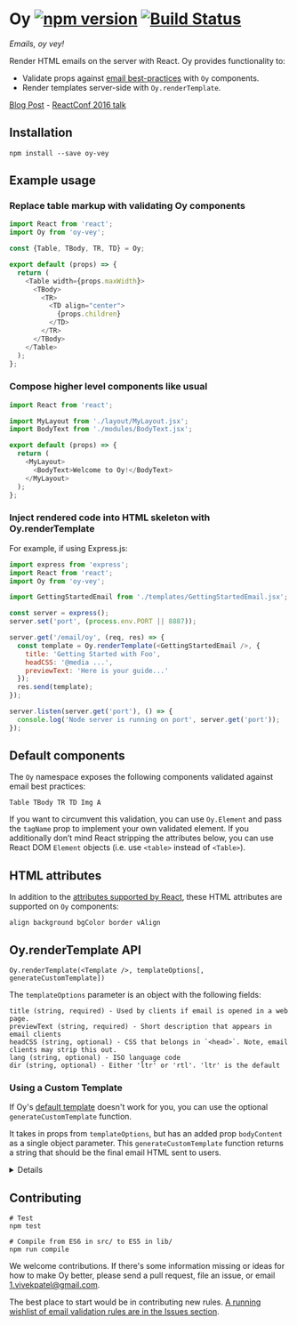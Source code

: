# Oy [![npm version](https://badge.fury.io/js/oy-vey.svg)](http://badge.fury.io/js/oy-vey) [![Build Status](https://travis-ci.org/revivek/oy.svg?branch=master)](https://travis-ci.org/revivek/oy)

*Emails, oy vey!*

Render HTML emails on the server with React. Oy provides functionality to:

- Validate props against [email best-practices](https://github.com/revivek/oy/tree/master/src/rules) with `Oy` components.
- Render templates server-side with `Oy.renderTemplate`.

[Blog Post](http://oyster.engineering/post/124868558323/emails-oy-vey-render-emails-with-react) - [ReactConf 2016 talk](https://www.youtube.com/watch?v=KNGj8Y0J01Q)

## Installation

```
npm install --save oy-vey
```

## Example usage

### Replace table markup with validating Oy components

```js
import React from 'react';
import Oy from 'oy-vey';

const {Table, TBody, TR, TD} = Oy;

export default (props) => {
  return (
    <Table width={props.maxWidth}>
      <TBody>
        <TR>
          <TD align="center">
            {props.children}
          </TD>
        </TR>
      </TBody>
    </Table>
  );
};
```

### Compose higher level components like usual

```js
import React from 'react';

import MyLayout from './layout/MyLayout.jsx';
import BodyText from './modules/BodyText.jsx';

export default (props) => {
  return (
    <MyLayout>
      <BodyText>Welcome to Oy!</BodyText>
    </MyLayout>
  );
};
```


### Inject rendered code into HTML skeleton with Oy.renderTemplate

For example, if using Express.js:

```js
import express from 'express';
import React from 'react';
import Oy from 'oy-vey';

import GettingStartedEmail from './templates/GettingStartedEmail.jsx';

const server = express();
server.set('port', (process.env.PORT || 8887));

server.get('/email/oy', (req, res) => {
  const template = Oy.renderTemplate(<GettingStartedEmail />, {
    title: 'Getting Started with Foo',
    headCSS: '@media ...',
    previewText: 'Here is your guide...'
  });
  res.send(template);
});

server.listen(server.get('port'), () => {
  console.log('Node server is running on port', server.get('port'));
});
```

## Default components

The `Oy` namespace exposes the following components validated against email best practices: 

```
Table TBody TR TD Img A
```

If you want to circumvent this validation, you can use `Oy.Element` and pass the `tagName` prop to implement your own validated element. If you additionally don’t mind React stripping the attributes below, you can use React DOM `Element` objects (i.e. use `<table>` instead of `<Table>`).

## HTML attributes

In addition to the [attributes supported by React](https://facebook.github.io/react/docs/tags-and-attributes.html#html-attributes), these HTML attributes are supported on `Oy` components:

```
align background bgColor border vAlign
```

## Oy.renderTemplate API

`Oy.renderTemplate(<Template />, templateOptions[, generateCustomTemplate])`

The `templateOptions` parameter is an object with the following fields:

```
title (string, required) - Used by clients if email is opened in a web page.
previewText (string, required) - Short description that appears in email clients
headCSS (string, optional) - CSS that belongs in `<head>`. Note, email clients may strip this out.
lang (string, optional) - ISO language code
dir (string, optional) - Either 'ltr' or 'rtl'. 'ltr' is the default
```

### Using a Custom Template

If Oy's [default template](https://github.com/revivek/oy/blob/master/src/utils/HTML4.js) doesn't work for you, you can use the optional `generateCustomTemplate` function.

It takes in props from `templateOptions`, but has an added prop `bodyContent` as a single object parameter. This `generateCustomTemplate` function returns a string that should be the final email HTML sent to users. 

<details>
##### Using generateCustomTemplate:

```js
const template = Oy.renderTemplate(<GettingStartedEmail />, {
  title: 'Getting Started with Foo'
}, (props) => generateCustomTemplate(props));
```

##### Creating your own template:

You can insert `templateOptions` (ex: title) in your template. The main `bodyContent` comes from your higher order component (Ex: <GettingStartedEmail />).

```js
const generateCustomTemplate = (props) => {
  return `
    <!doctype html>
    <html>
      <head>
        <title>${props.title}</title>
      </head>
      <body>
        ${props.bodyContent}
      </body>
    </html>
  `
};
```
</details>

## Contributing

```
# Test
npm test

# Compile from ES6 in src/ to ES5 in lib/
npm run compile
```

We welcome contributions. If there's some information missing or ideas for how to make Oy better, please
send a pull request, file an issue, or email [1.vivekpatel@gmail.com](mailto:1.vivekpatel@gmail.com).

The best place to start would be in contributing new rules. [A running wishlist of email validation rules are in the Issues section](https://github.com/oysterbooks/oy/issues?q=is%3Aopen+is%3Aissue+label%3A%22rule+wishlist%22).

